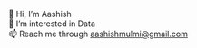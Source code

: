 
👋 Hi, I’m Aashish<br>
👀 I’m interested in Data<br>
📫 Reach me through aashishmulmi@gmail.com


<!---
aashishmulmi/aashishmulmi is a ✨ special ✨ repository because its `README.md` (this file) appears on your GitHub profile.
You can click the Preview link to take a look at your changes.
--->

